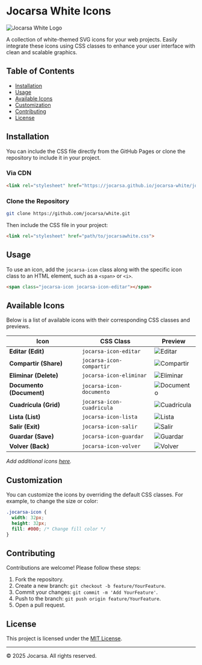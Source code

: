 # Jocarsa White Icons

![Jocarsa White Logo](https://jocarsa.github.io/jocarsa-white/logo.svg)

A collection of white-themed SVG icons for your web projects. Easily integrate these icons using CSS classes to enhance your user interface with clean and scalable graphics.

## Table of Contents

- [Installation](#installation)
- [Usage](#usage)
- [Available Icons](#available-icons)
- [Customization](#customization)
- [Contributing](#contributing)
- [License](#license)

## Installation

You can include the CSS file directly from the GitHub Pages or clone the repository to include it in your project.

### Via CDN

```html
<link rel="stylesheet" href="https://jocarsa.github.io/jocarsa-white/jocarsawhite.css">
```

### Clone the Repository

```bash
git clone https://github.com/jocarsa/white.git
```

Then include the CSS file in your project:

```html
<link rel="stylesheet" href="path/to/jocarsawhite.css">
```

## Usage

To use an icon, add the `jocarsa-icon` class along with the specific icon class to an HTML element, such as a `<span>` or `<i>`.

```html
<span class="jocarsa-icon jocarsa-icon-editar"></span>
```

## Available Icons

Below is a list of available icons with their corresponding CSS classes and previews.

| Icon | CSS Class | Preview |
|------|-----------|---------|
| **Editar (Edit)** | `jocarsa-icon-editar` | ![Editar](https://jocarsa.github.io/jocarsa-white/iconos/editar.svg) |
| **Compartir (Share)** | `jocarsa-icon-compartir` | ![Compartir](https://jocarsa.github.io/jocarsa-white/iconos/compartir.svg) |
| **Eliminar (Delete)** | `jocarsa-icon-eliminar` | ![Eliminar](https://jocarsa.github.io/jocarsa-white/iconos/eliminar.svg) |
| **Documento (Document)** | `jocarsa-icon-documento` | ![Documento](https://jocarsa.github.io/jocarsa-white/iconos/documento.svg) |
| **Cuadrícula (Grid)** | `jocarsa-icon-cuadricula` | ![Cuadrícula](https://jocarsa.github.io/jocarsa-white/iconos/cuadricula.svg) |
| **Lista (List)** | `jocarsa-icon-lista` | ![Lista](https://jocarsa.github.io/jocarsa-white/iconos/lista.svg) |
| **Salir (Exit)** | `jocarsa-icon-salir` | ![Salir](https://jocarsa.github.io/jocarsa-white/iconos/salir.svg) |
| **Guardar (Save)** | `jocarsa-icon-guardar` | ![Guardar](https://jocarsa.github.io/jocarsa-white/iconos/guardar.svg) |
| **Volver (Back)** | `jocarsa-icon-volver` | ![Volver](https://jocarsa.github.io/jocarsa-white/iconos/volver.svg) |

*Add additional icons [here](https://github.com/jocarsa/white/tree/main/iconos).*

## Customization

You can customize the icons by overriding the default CSS classes. For example, to change the size or color:

```css
.jocarsa-icon {
  width: 32px;
  height: 32px;
  fill: #000; /* Change fill color */
}
```

## Contributing

Contributions are welcome! Please follow these steps:

1. Fork the repository.
2. Create a new branch: `git checkout -b feature/YourFeature`.
3. Commit your changes: `git commit -m 'Add YourFeature'`.
4. Push to the branch: `git push origin feature/YourFeature`.
5. Open a pull request.

## License

This project is licensed under the [MIT License](LICENSE).

---

© 2025 Jocarsa. All rights reserved.
